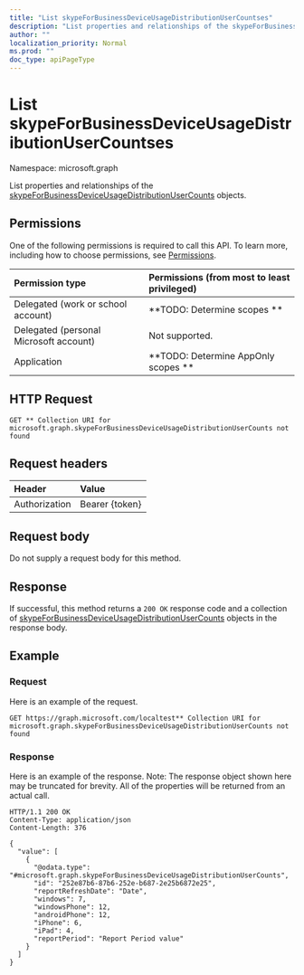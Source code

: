 ```yaml
---
title: "List skypeForBusinessDeviceUsageDistributionUserCountses"
description: "List properties and relationships of the skypeForBusinessDeviceUsageDistributionUserCounts objects."
author: ""
localization_priority: Normal
ms.prod: ""
doc_type: apiPageType
---
```


# List skypeForBusinessDeviceUsageDistributionUserCountses

Namespace: microsoft.graph

List properties and relationships of the [skypeForBusinessDeviceUsageDistributionUserCounts](../resources/skypeforbusinessdeviceusagedistributionusercounts.md) objects.

## Permissions
One of the following permissions is required to call this API. To learn more, including how to choose permissions, see [Permissions](/concepts/permissions-reference.md).

|Permission type|Permissions (from most to least privileged)|
|:---|:---|
|Delegated (work or school account)|**TODO: Determine scopes **|
|Delegated (personal Microsoft account)|Not supported.|
|Application|**TODO: Determine AppOnly scopes **|

## HTTP Request
<!-- {
  "blockType": "ignored"
}
-->
``` http
GET ** Collection URI for microsoft.graph.skypeForBusinessDeviceUsageDistributionUserCounts not found
```

## Request headers
|Header|Value|
|:---|:---|
|Authorization|Bearer {token}|

## Request body
Do not supply a request body for this method.

## Response
If successful, this method returns a `200 OK` response code and a collection of [skypeForBusinessDeviceUsageDistributionUserCounts](../resources/skypeforbusinessdeviceusagedistributionusercounts.md) objects in the response body.

## Example

### Request
Here is an example of the request.
<!-- {
  "blockType": "request",
  "name": "get_skypeforbusinessdeviceusagedistributionusercounts"
}
-->
``` http
GET https://graph.microsoft.com/localtest** Collection URI for microsoft.graph.skypeForBusinessDeviceUsageDistributionUserCounts not found
```

### Response
Here is an example of the response. Note: The response object shown here may be truncated for brevity. All of the properties will be returned from an actual call.
<!-- {
  "blockType": "response",
  "truncated": true,
  "@odata.type": "collection(microsoft.graph.skypeforbusinessdeviceusagedistributionusercounts)"
}
-->
``` http
HTTP/1.1 200 OK
Content-Type: application/json
Content-Length: 376

{
  "value": [
    {
      "@odata.type": "#microsoft.graph.skypeForBusinessDeviceUsageDistributionUserCounts",
      "id": "252e87b6-87b6-252e-b687-2e25b6872e25",
      "reportRefreshDate": "Date",
      "windows": 7,
      "windowsPhone": 12,
      "androidPhone": 12,
      "iPhone": 6,
      "iPad": 4,
      "reportPeriod": "Report Period value"
    }
  ]
}
```

